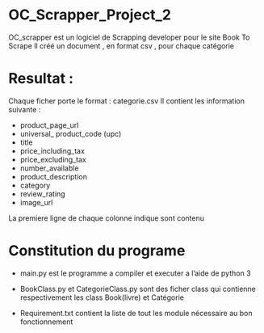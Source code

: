 # OC_Scrapper_Project_2

OC_scrapper est un logiciel de Scrapping developer pour le site Book To Scrape 
Il créé un document , en format csv , pour chaque catégorie 

# Resultat : 
Chaque ficher porte le format : categorie.csv 
Il contient les information suivante : 
- product_page_url
- universal_ product_code (upc)
- title
- price_including_tax
- price_excluding_tax
- number_available
- product_description
- category
- review_rating
- image_url

La premiere ligne de chaque colonne indique sont contenu 

# Constitution du programe

- main.py est le programme a compiler et executer a l’aide de python 3 

- BookClass.py et CategorieClass.py sont des ficher class qui contienne respectivement les class Book(livre) et Catégorie 

- Requirement.txt contient la liste de tout les module nécessaire au bon fonctionnement
